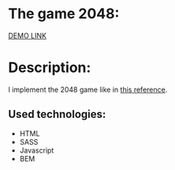   # The game 2048:
  
   [DEMO LINK](https://vitalii-heiko.github.io/landing_Miami/)

  # Description:

  I implement the 2048 game like in [this reference](https://play2048.co/).
    
## Used technologies:
  * HTML
  * SASS
  * Javascript
  * BEM
